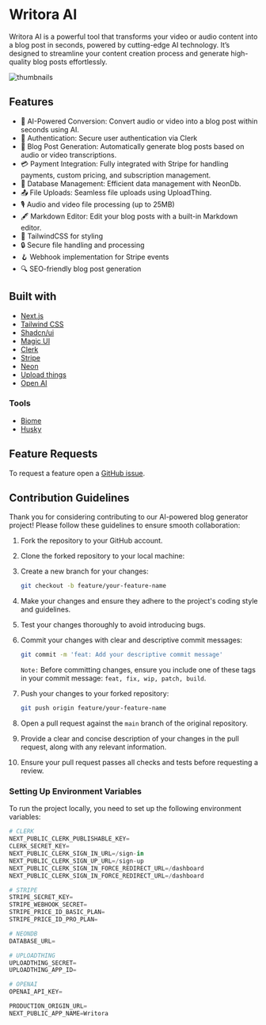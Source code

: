 # Writora AI

Writora AI is a powerful tool that transforms your video or audio content into a blog post in seconds, powered by cutting-edge AI technology. It’s designed to streamline your content creation process and generate high-quality blog posts effortlessly.

![thumbnails](https://github.com/user-attachments/assets/04dccf47-316b-46b7-b69b-e07482a683ba)

## Features

- 🚀 AI-Powered Conversion: Convert audio or video into a blog post within seconds using AI.
- 🔐 Authentication: Secure user authentication via Clerk
- 📝 Blog Post Generation: Automatically generate blog posts based on audio or video transcriptions.
- 💳 Payment Integration: Fully integrated with Stripe for handling payments, custom pricing, and subscription management.
- 💾 Database Management: Efficient data management with NeonDb.
- 📤 File Uploads: Seamless file uploads using UploadThing.
- 🎙️ Audio and video file processing (up to 25MB)
- 🖋️ Markdown Editor: Edit your blog posts with a built-in Markdown editor.
- 💅 TailwindCSS for styling
- 🔒 Secure file handling and processing
- 🪝 Webhook implementation for Stripe events
- 🔍 SEO-friendly blog post generation

## Built with

- [Next.js](https://nextjs.org/)
- [Tailwind CSS](https://tailwindcss.com/)
- [Shadcn/ui](https://ui.shadcn.com/)
- [Magic UI](https://magicui.design)
- [Clerk](https://clerk.com/)
- [Stripe](https://stripe.com/)
- [Neon](https://neon.tech/)
- [Upload things](https://uploadthing.com/)
- [Open AI](https://openai.com/)

### Tools

- [Biome](https://biomejs.dev/)
- [Husky](https://typicode.github.io/husky/)

## Feature Requests

To request a feature open a [GitHub issue](https://github.com/anayatkhan1/Writora-AI/issues).

## Contribution Guidelines

Thank you for considering contributing to our AI-powered blog generator project! Please follow these guidelines to ensure smooth collaboration:

1. Fork the repository to your GitHub account.
2. Clone the forked repository to your local machine:
3. Create a new branch for your changes:

   ```bash
   git checkout -b feature/your-feature-name
   ```

4. Make your changes and ensure they adhere to the project's coding style and guidelines.
5. Test your changes thoroughly to avoid introducing bugs.
6. Commit your changes with clear and descriptive commit messages:

   ```bash
   git commit -m 'feat: Add your descriptive commit message'
   ```

   `Note:` Before committing changes, ensure you include one of these tags in your commit message: `feat, fix, wip, patch, build`.

7. Push your changes to your forked repository:

   ```bash
   git push origin feature/your-feature-name
   ```

8. Open a pull request against the `main` branch of the original repository.
9. Provide a clear and concise description of your changes in the pull request, along with any relevant information.
10. Ensure your pull request passes all checks and tests before requesting a review.

### Setting Up Environment Variables

To run the project locally, you need to set up the following environment variables:

```python
# CLERK
NEXT_PUBLIC_CLERK_PUBLISHABLE_KEY=
CLERK_SECRET_KEY=
NEXT_PUBLIC_CLERK_SIGN_IN_URL=/sign-in
NEXT_PUBLIC_CLERK_SIGN_UP_URL=/sign-up
NEXT_PUBLIC_CLERK_SIGN_IN_FORCE_REDIRECT_URL=/dashboard
NEXT_PUBLIC_CLERK_SIGN_IN_FORCE_REDIRECT_URL=/dashboard

# STRIPE
STRIPE_SECRET_KEY=
STRIPE_WEBHOOK_SECRET=
STRIPE_PRICE_ID_BASIC_PLAN=
STRIPE_PRICE_ID_PRO_PLAN=

# NEONDB
DATABASE_URL=

# UPLOADTHING
UPLOADTHING_SECRET=
UPLOADTHING_APP_ID=

# OPENAI
OPENAI_API_KEY=

PRODUCTION_ORIGIN_URL=
NEXT_PUBLIC_APP_NAME=Writora
```
